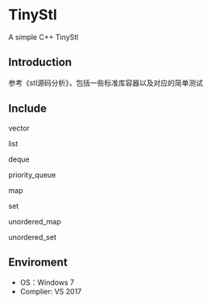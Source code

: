 # TinyStl

A simple C++ TinyStl

## Introduction

参考《stl源码分析》，包括一些标准库容器以及对应的简单测试

## Include

vector

list

deque

priority_queue

map

set

unordered_map

unordered_set

## Enviroment

* OS：Windows 7
* Complier: VS 2017

